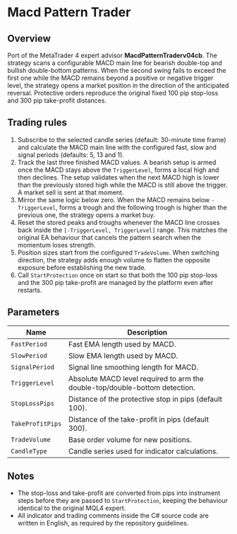# Macd Pattern Trader

## Overview

Port of the MetaTrader 4 expert advisor **MacdPatternTraderv04cb**. The strategy scans a configurable MACD main line for
bearish double-top and bullish double-bottom patterns. When the second swing fails to exceed the first one while the MACD
remains beyond a positive or negative trigger level, the strategy opens a market position in the direction of the
anticipated reversal. Protective orders reproduce the original fixed 100 pip stop-loss and 300 pip take-profit distances.

## Trading rules

1. Subscribe to the selected candle series (default: 30-minute time frame) and calculate the MACD main line with the
   configured fast, slow and signal periods (defaults: 5, 13 and 1).
2. Track the last three finished MACD values. A bearish setup is armed once the MACD stays above the `TriggerLevel`,
   forms a local high and then declines. The setup validates when the next MACD high is lower than the previously stored
   high while the MACD is still above the trigger. A market sell is sent at that moment.
3. Mirror the same logic below zero. When the MACD remains below `-TriggerLevel`, forms a trough and the following trough
   is higher than the previous one, the strategy opens a market buy.
4. Reset the stored peaks and troughs whenever the MACD line crosses back inside the `[-TriggerLevel, TriggerLevel]`
   range. This matches the original EA behaviour that cancels the pattern search when the momentum loses strength.
5. Position sizes start from the configured `TradeVolume`. When switching direction, the strategy adds enough volume to
   flatten the opposite exposure before establishing the new trade.
6. Call `StartProtection` once on start so that both the 100 pip stop-loss and the 300 pip take-profit are managed by the
   platform even after restarts.

## Parameters

| Name | Description |
| ---- | ----------- |
| `FastPeriod` | Fast EMA length used by MACD. |
| `SlowPeriod` | Slow EMA length used by MACD. |
| `SignalPeriod` | Signal line smoothing length for MACD. |
| `TriggerLevel` | Absolute MACD level required to arm the double-top/double-bottom detection. |
| `StopLossPips` | Distance of the protective stop in pips (default 100). |
| `TakeProfitPips` | Distance of the take-profit in pips (default 300). |
| `TradeVolume` | Base order volume for new positions. |
| `CandleType` | Candle series used for indicator calculations. |

## Notes

- The stop-loss and take-profit are converted from pips into instrument steps before they are passed to
  `StartProtection`, keeping the behaviour identical to the original MQL4 expert.
- All indicator and trading comments inside the C# source code are written in English, as required by the repository
  guidelines.
